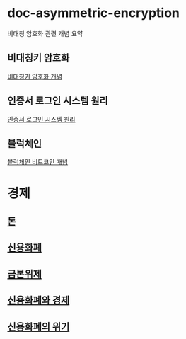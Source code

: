 # doc-asymmetric-encryption
비대칭 암호화 관련 개념 요약

## 비대칭키 암호화
[비대칭키 암호화 개념](ssl.md)

## 인증서 로그인 시스템 원리
[인증서 로그인 시스템 원리](certificate-login-system.md)


## 블럭체인 
[블럭체인 비트코인 개념](blockchain.md)


# 경제
## [돈](./money.md)
## [신용화폐](./fiat-money-system.md)
## [금본위제](./gold-standard.md)
## [신용화폐와 경제](./enconomy-currency.md)
## [신용화폐의 위기](./currency-crisis.md)
